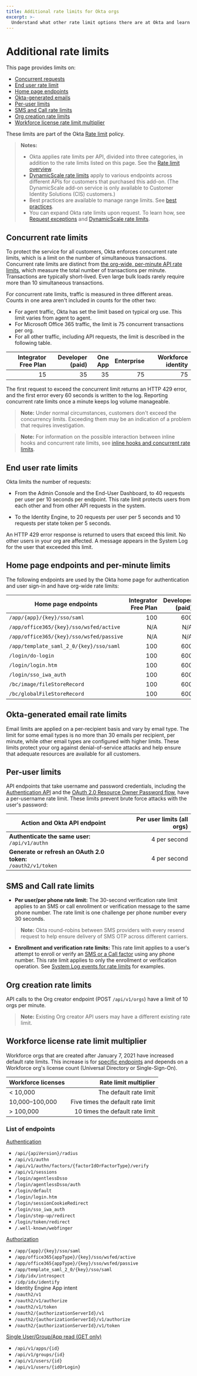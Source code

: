```yaml
---
title: Additional rate limits for Okta orgs
excerpt: >-
  Understand what other rate limit options there are at Okta and learn how to design for efficient use of resources
---
```


# Additional rate limits

This page provides limits on:

* [Concurrent requests](#concurrent-rate-limits)
* [End user rate limit](#end-user-rate-limits)
* [Home page endpoints](#home-page-endpoints-and-per-minute-limits)
* [Okta-generated emails](#okta-generated-email-rate-limits)
* [Per-user limits](#per-user-limits)
* [SMS and Call rate limits](#sms-and-call-rate-limits)
* [Org creation rate limits](#org-creation-rate-limits)
* [Workforce license rate limit multiplier](#workforce-license-rate-limit-multiplier)

These limits are part of the Okta [Rate limit](/docs/reference/rate-limits) policy.

> **Notes:**
>
> * Okta applies rate limits per API, divided into three categories, in addition to the rate limits listed on this page. See the [Rate limit overview](/docs/reference/rate-limits).
> * [DynamicScale rate limits](/docs/reference/rl-dynamic-scale/) apply to various endpoints across different APIs for customers that purchased this add-on. (The DynamicScale add-on service is only available to Customer Identity Solutions (CIS) customers.)
> * Best practices are available to manage range limits. See [best practices](/docs/reference/rl-best-practices).
> * You can expand Okta rate limits upon request. To learn how, see [Request exceptions](/docs/reference/rl-best-practices/#request-rate-limit-exceptions) and [DynamicScale rate limits](/docs/reference/rl-dynamic-scale/).
>

## Concurrent rate limits

To protect the service for all customers, Okta enforces concurrent rate limits, which is a limit on the number of simultaneous transactions. Concurrent rate limits are distinct from [the org-wide, per-minute API rate limits](/docs/reference/rate-limits/), which measure the total number of transactions per minute. Transactions are typically short-lived. Even large bulk loads rarely require more than 10 simultaneous transactions.

For concurrent rate limits, traffic is measured in three different areas. Counts in one area aren't included in counts for the other two:

* For agent traffic, Okta has set the limit based on typical org use. This limit varies from agent to agent.
* For Microsoft Office 365 traffic, the limit is 75 concurrent transactions per org.
* For all other traffic, including API requests, the limit is described in the following table.

| Integrator Free Plan  | Developer (paid)  | One App  | Enterprise  | Workforce identity  |
| ----------------: | ----------------: | -------: | ----------: | ------------------: |
| 15                | 35                | 35       | 75          | 75                  |

The first request to exceed the concurrent limit returns an HTTP 429 error, and the first error every 60 seconds is written to the log. Reporting concurrent rate limits once a minute keeps log volume manageable.

> **Note:** Under normal circumstances, customers don't exceed the concurrency limits. Exceeding them may be an indication of a problem that requires investigation.

> **Note:** For information on the possible interaction between inline hooks and concurrent rate limits, see [inline hooks and concurrent rate limits](/docs/concepts/inline-hooks/#inline-hooks-and-concurrent-rate-limits).

## End user rate limits

Okta limits the number of requests:

* From the Admin Console and the End-User Dashboard, to 40 requests per user per 10 seconds per endpoint. This rate limit protects users from each other and from other API requests in the system.

* To the Identity Engine, to 20 requests per user per 5 seconds and 10 requests per state token per 5 seconds. <ApiLifecycle access="ie" />

An HTTP 429 error response is returned to users that exceed this limit. No other users in your org are affected. A message appears in the System Log for the user that exceeded this limit.

## Home page endpoints and per-minute limits

The following endpoints are used by the Okta home page for authentication and user sign-in and have org-wide rate limits:

| Home page endpoints                                                | Integrator Free Plan  | Developer (paid)  | One App  | Enterprise  | Workforce identity |
| ----------------------------------------------------------------------- | ----------------: | ----------------: | -------: | ----------: | ------------------:|
| `/app/{app}/{key}/sso/saml`                                             | 100               | 600               | *600     | *600        | 750                |
| `/app/office365/{key}/sso/wsfed/active`                                 | N/A               | N/A               | N/A      | 2000        | 1000               |
| `/app/office365/{key}/sso/wsfed/passive`                                | N/A               | N/A               | N/A      | 250         | 250                |
| `/app/template_saml_2_0/{key}/sso/saml`                                 | 100               | 600               | *600     | *600        | 2500               |
| `/login/do-login`                                                       | 100               | 600               | 600      | 600         | 200                |
| `/login/login.htm`                                                      | 100               | 600               | 600      | 600         | 850                |
| `/login/sso_iwa_auth`                                                   | 100               | 600               | 600      | 600         | 500                |
| `/bc/image/fileStoreRecord`                                             | 100               | 600               | *600     | *600        | 500                |
| `/bc/globalFileStoreRecord`                                             | 100               | 600               | *600     | *600        | 500                |

## Okta-generated email rate limits

Email limits are applied on a per-recipient basis and vary by email type. The limit for some email types is no more than 30 emails per recipient, per minute, while other email types are configured with higher limits. These limits protect your org against denial-of-service attacks and help ensure that adequate resources are available for all customers.

## Per-user limits

API endpoints that take username and password credentials, including the [Authentication API](/docs/reference/api/authn/) and the [OAuth 2.0 Resource Owner Password flow](/docs/guides/implement-grant-type/ropassword/main/), have a per-username rate limit. These limits prevent brute force attacks with the user's password:

| Action and Okta API endpoint                                      | Per user limits (all orgs) |
| ----------------------------------------------------------------- | -------------------------: |
| **Authenticate the same user:**<br>`/api/v1/authn`                | 4 per second               |
| **Generate or refresh an OAuth 2.0 token:**<br>`/oauth2/v1/token` | 4 per second               |

## SMS and Call rate limits

* **Per user/per phone rate limit:** The 30-second verification rate limit applies to an SMS or call enrollment or verification message to the same phone number. The rate limit is one challenge per phone number every 30 seconds.

> **Note:** Okta round-robins between SMS providers with every resend request to help ensure delivery of SMS OTP across different carriers.

* **Enrollment and verification rate limits:** This rate limit applies to a user's attempt to enroll or verify an [SMS or a Call factor](https://developer.okta.com/docs/api/openapi/okta-management/management/tag/UserFactor/) using any phone number. This rate limit applies to only the enrollment or verification operation. See [System Log events for rate limits](/docs/reference/rl-system-log-events/#debugcontext-object-examples-for-operation-rate-limits) for examples.

## Org creation rate limits

API calls to the Org creator endpoint (POST `/api/v1/orgs`) have a limit of 10 orgs per minute.

> **Note:** Existing Org creator API users may have a different existing rate limit.

## Workforce license rate limit multiplier

Workforce orgs that are created after January 7, 2021 have increased default rate limits. This increase is for [specific endpoints](#list-of-endpoints) and depends on a Workforce org's license count (Universal Directory or Single-Sign-On).

| Workforce licenses | Rate limit multiplier      |
| ------------------ | -------------------------: |
| < 10,000              | The default rate limit  |
| 10,000–100,000        | Five times the default rate limit  |
| > 100,000             | 10 times the default rate limit |

### List of endpoints

[Authentication](/docs/reference/rl-global-enduser/)

* `/api/{apiVersion}/radius`
* `/api/v1/authn`
* `/api/v1/authn/factors/{factorIdOrFactorType}/verify`
* `/api/v1/sessions`
* `/login/agentlessDsso`
* `/login/agentlessDsso/auth`
* `/login/default`
* `/login/login.htm`
* `/login/sessionCookieRedirect`
* `/login/sso_iwa_auth`
* `/login/step-up/redirect`
* `/login/token/redirect`
* `/.well-known/webfinger`

[Authorization](/docs/reference/rl-global-enduser/)

* `/app/{app}/{key}/sso/saml`
* `/app/office365{appType}/{key}/sso/wsfed/active`
* `/app/office365{appType}/{key}/sso/wsfed/passive`
* `/app/template_saml_2_0/{key}/sso/saml`
* `/idp/idx/introspect` <ApiLifecycle access="ie" />
* `/idp/idx/identify` <ApiLifecycle access="ie" />
* Identity Engine App intent <ApiLifecycle access="ie" />
* `/oauth2/v1`
* `/oauth2/v1/authorize`
* `/oauth2/v1/token`
* `/oauth2/{authorizationServerId}/v1`
* `/oauth2/{authorizationServerId}/v1/authorize`
* `/oauth2/{authorizationServerId}/v1/token`

[Single User/Group/App read (GET only)](/docs/reference/rl-dynamic-scale/)

* `/api/v1/apps/{id}`
* `/api/v1/groups/{id}`
* `/api/v1/users/{id}`
* `/api/v1/users/{idOrLogin}`
